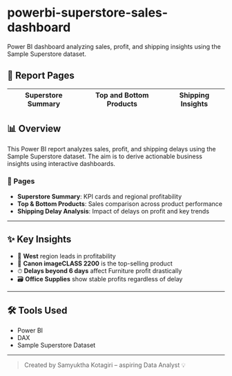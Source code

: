 # powerbi-superstore-sales-dashboard
Power BI dashboard analyzing sales, profit, and shipping insights using the Sample Superstore dataset.
## 📸 Report Pages

| Superstore Summary | Top and Bottom Products | Shipping Insights |
|-------------------|------------------------|-------------------|

## 📊 Overview

This Power BI report analyzes sales, profit, and shipping delays using the Sample Superstore dataset. The aim is to derive actionable business insights using interactive dashboards.

### 📁 Pages
- **Superstore Summary**: KPI cards and regional profitability
- **Top & Bottom Products**: Sales comparison across product performance
- **Shipping Delay Analysis**: Impact of delays on profit and key trends

---

## ✨ Key Insights
- 📍 **West** region leads in profitability
- 🚀 **Canon imageCLASS 2200** is the top-selling product
- ⏱ **Delays beyond 6 days** affect Furniture profit drastically
- 🗃 **Office Supplies** show stable profits regardless of delay

---

## 🛠️ Tools Used
- Power BI
- DAX
- Sample Superstore Dataset

---

> Created by Samyuktha Kotagiri – aspiring Data Analyst 💡
